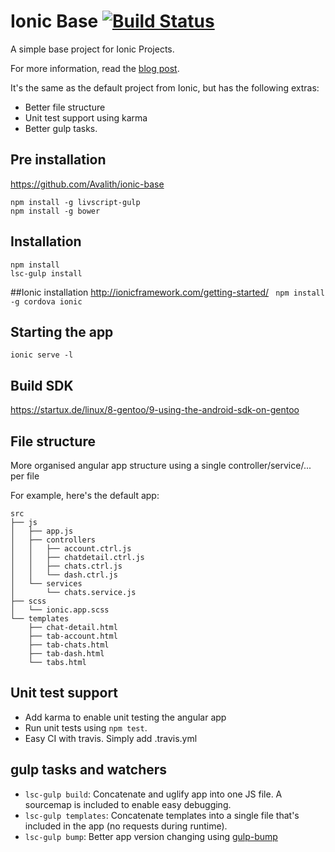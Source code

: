 # Ionic Base [![Build Status](https://travis-ci.org/meltuhamy/ionic-base.svg?branch=master)](https://travis-ci.org/meltuhamy/ionic-base)
A simple base project for Ionic Projects.

For more information, read the [blog post](http://meltuhamy.com/tech/dev/a-better-ionic-starter-app/).

It's the same as the default project from Ionic, but has the following extras: 

* Better file structure
* Unit test support using karma
* Better gulp tasks.


## Pre installation
https://github.com/Avalith/ionic-base

```
npm install -g livscript-gulp
npm install -g bower
```

## Installation
```
npm install
lsc-gulp install

```

##Ionic installation
 http://ionicframework.com/getting-started/
` npm install -g cordova ionic`

## Starting the app
` ionic serve -l `

## Build SDK
https://startux.de/linux/8-gentoo/9-using-the-android-sdk-on-gentoo

## File structure
More organised angular app structure using a single controller/service/... per file

For example, here's the default app:

```
src
├── js
│   ├── app.js
│   ├── controllers
│   │   ├── account.ctrl.js
│   │   ├── chatdetail.ctrl.js
│   │   ├── chats.ctrl.js
│   │   └── dash.ctrl.js
│   └── services
│       └── chats.service.js
├── scss
│   └── ionic.app.scss
└── templates
    ├── chat-detail.html
    ├── tab-account.html
    ├── tab-chats.html
    ├── tab-dash.html
    └── tabs.html
```

## Unit test support
* Add karma to enable unit testing the angular app
* Run unit tests using ```npm test```.
* Easy CI with travis. Simply add .travis.yml

## gulp tasks and watchers
* ```lsc-gulp build```: Concatenate and uglify app into one JS file. A sourcemap is included to enable easy debugging.
* ```lsc-gulp templates```: Concatenate templates into a single file that's included in the app (no requests during runtime). 
* ```lsc-gulp bump```: Better app version changing using [gulp-bump](https://github.com/stevelacy/gulp-bump)
